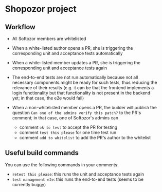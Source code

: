 # Shopozor project

## Workflow

* All Softozor members are whitelisted
* When a white-listed author opens a PR, she is triggering the corresponding unit and acceptance tests automatically
* When a white-listed member updates a PR, she is triggering the corresponding unit and acceptance tests again
* The end-to-end tests are not run automatically because not all necessary components might be ready for such tests, thus reducing the relevance of their results (e.g. it can be that the frontend implements a login functionality but that functionality is not present in the backend yet; in that case, the e2e would fail) 
* When a non-whitelisted member opens a PR, the builder will publish the question `Can one of the admins verify this patch?` to the PR's comment; in that case, one of Softozor's admins can
 
  * comment `ok to test` to accept the PR for testing
  * comment `test this please` for one time test run
  * comment `add to whitelist` to add the PR's author to the whitelist

## Useful build commands

You can use the following commands in your comments:

* `retest this please`: this runs the unit and acceptance tests again
* `test management e2e`: this runs the end-to-end tests (seems to be currently buggy)
